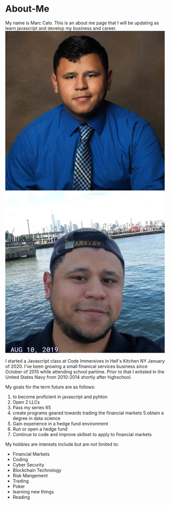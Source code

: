# About-Me
My name is Marc Calo. This is an about me page that I will be updating as learn javascript and develop my business and career.
![](images/profile-pic.jpg)![](images/Marc-hoboken.jpg)

I started a Javascript class at Code Immersives in Hell's Kitchen NY January of 2020.  I've been growing a small finanical services business since October of 2015 while attending school partime. Prior to that I enlisted in the United States Navy from 2010-2014 shortly after highschool.

My goals for the term future are as follows:

 1. to become proficient in javascript and pyhton
 2.  Open 2 LLCs 
 3. Pass my series 65
 4.  create programs geared towards trading the financial markets
 5.obtain a degree in data science
 6. Gain experience in a hedge fund environment
 7. Run or open a hedge fund
 8. Continue to code and improve skillset to apply to financial markets

 My hobbies are interests include but are not limited to: 

 * Financial Markets
 * Coding
 * Cyber Security
 * Blockchain Technology 
 * Risk Mangement
 * Trading
 * Poker 
 * learning new things
 * Reading











